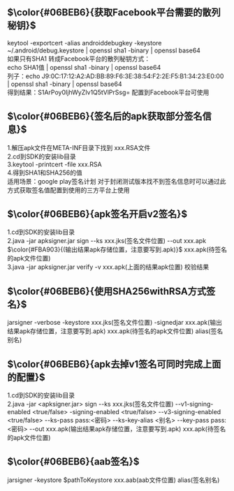 ## $\color{#06BEB6}{获取Facebook平台需要的散列秘钥}$
keytool -exportcert -alias androiddebugkey -keystore ~/.android/debug.keystore | openssl sha1 -binary | openssl base64  
如果只有SHA1 转成Facebook平台的散列秘钥方式：  
echo SHA1值 | openssl sha1 -binary | openssl base64  
列子：echo J9:0C:17:12:A2:AD:BB:89:F6:3E:38:54:F2:2E:F5:B1:34:23:E0:00 | openssl sha1 -binary | openssl base64  
得到结果：S1ArPoy0IjhWyZIv1Q5tVlPrSsg=  配置到Facebook平台可使用  

## $\color{#06BEB6}{签名后的apk获取部分签名信息}$  
1.解压apk文件在META-INF目录下找到 xxx.RSA文件  
2.cd到SDK的安装lib目录  
3.keytool -printcert -file xxx.RSA  
4.得到SHA1和SHA256的值  
适用场景：google play签名计划 对于封闭测试版本找不到签名信息时可以通过此方式获取签名值配置到使用的三方平台上使用  

## $\color{#06BEB6}{apk签名开启v2签名}$  
1.cd到SDK的安装lib目录  
2.java -jar apksigner.jar sign --ks xxx.jks(签名文件位置) --out xxx.apk $\color{#FBA903}{(输出结果apk存储位置，注意要写到.apk)}$ xxx.apk(待签名的apk文件位置)  
3.java -jar apksigner.jar verify -v xxx.apk(上面的结果apk位置)  校验结果  

## $\color{#06BEB6}{使用SHA256withRSA方式签名}$  
jarsigner -verbose -keystore xxx.jks(签名文件位置) -signedjar xxx.apk(输出结果apk存储位置，注意要写到.apk) xxx.apk(待签名的apk文件位置) alias(签名别名)  

## $\color{#06BEB6}{apk去掉v1签名可同时完成上面的配置}$  
1.cd到SDK的安装lib目录  
2.java -jar <apksigner.jar> sign --ks xxx.jks(签名文件位置) --v1-signing-enabled <true/false> -signing-enabled <true/false> --v3-signing-enabled <true/false> --ks-pass pass:<密码> --ks-key-alias <别名> --key-pass pass:<密码>  --out xxx.apk(输出结果apk存储位置，注意要写到.apk) xxx.apk(待签名的apk文件位置)  

## $\color{#06BEB6}{aab签名}$  
jarsigner -keystore $pathToKeystore xxx.aab(aab文件位置) alias(签名别名)






